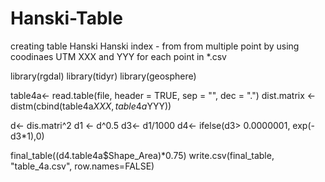 # Hanski-Table
creating table Hanski
Hanski index - from from multiple point by using coodinaes UTM XXX and YYY for each point in *.csv


library(rgdal)
library(tidyr)
library(geosphere)

table4a<- read.table(file, header = TRUE, sep = "", dec = ".")
dist.matrix <- distm(cbind(table4a$XXX, table4a$YYY))

d<- dis.matri^2
d1 <- d^0.5
d3<- d1/1000
d4<- ifelse(d3> 0.0000001, exp(-d3*1),0)

final_table((d4.table4a$Shape_Area)*0.75)
write.csv(final_table, "table_4a.csv", row.names=FALSE)

